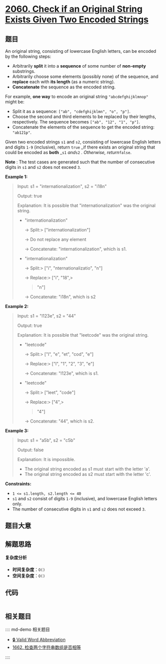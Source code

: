 # [2060. Check if an Original String Exists Given Two Encoded Strings](https://leetcode.com/problems/check-if-an-original-string-exists-given-two-encoded-strings/)

## 题目

An original string, consisting of lowercase English letters, can be encoded by
the following steps:

- Arbitrarily **split** it into a **sequence** of some number of **non-empty** substrings.
- Arbitrarily choose some elements (possibly none) of the sequence, and **replace** each with **its length** (as a numeric string).
- **Concatenate** the sequence as the encoded string.

For example, **one way** to encode an original string `"abcdefghijklmnop"`
might be:

- Split it as a sequence: `["ab", "cdefghijklmn", "o", "p"]`.
- Choose the second and third elements to be replaced by their lengths, respectively. The sequence becomes `["ab", "12", "1", "p"]`.
- Concatenate the elements of the sequence to get the encoded string: `"ab121p"`.

Given two encoded strings `s1` and `s2`, consisting of lowercase English
letters and digits `1-9` (inclusive), return `true` _if there exists an
original string that could be encoded as **both** _`s1` _and_`s2` _.
Otherwise, return_`false`.

**Note** : The test cases are generated such that the number of consecutive
digits in `s1` and `s2` does not exceed `3`.

**Example 1:**

> Input: s1 = "internationalization", s2 = "i18n"
>
> Output: true
>
> Explanation: It is possible that "internationalization" was the original string.
>
> - "internationalization"
>
>   -> Split:>
>   ["internationalization"]
>
>   -> Do not replace any element
>
>   -> Concatenate: "internationalization", which is s1.
>
> - "internationalization"
>
>   -> Split:>
>   ["i", "nternationalizatio", "n"]
>
>   -> Replace:>
>   ["i", "18",>
>
>   > "n"]
>
>   -> Concatenate: "i18n", which is s2

**Example 2:**

> Input: s1 = "l123e", s2 = "44"
>
> Output: true
>
> Explanation: It is possible that "leetcode" was the original string.
>
> - "leetcode"
>
>   -> Split:>
>   ["l", "e", "et", "cod", "e"]
>
>   -> Replace:>
>   ["l", "1", "2", "3", "e"]
>
>   -> Concatenate: "l123e", which is s1.
>
> - "leetcode"
>
>   -> Split:>
>   ["leet", "code"]
>
>   -> Replace:>
>   ["4",>
>   > "4"]
>
>   -> Concatenate: "44", which is s2.

**Example 3:**

> Input: s1 = "a5b", s2 = "c5b"
>
> Output: false
>
> Explanation: It is impossible.
>
> - The original string encoded as s1 must start with the letter 'a'.
> - The original string encoded as s2 must start with the letter 'c'.

**Constraints:**

- `1 <= s1.length, s2.length <= 40`
- `s1` and `s2` consist of digits `1-9` (inclusive), and lowercase English letters only.
- The number of consecutive digits in `s1` and `s2` does not exceed `3`.

## 题目大意

## 解题思路

#### 复杂度分析

- **时间复杂度**：`O()`
- **空间复杂度**：`O()`

## 代码

```javascript

```

## 相关题目

:::: md-demo 相关题目

- [🔒 Valid Word Abbreviation](https://leetcode.com/problems/valid-word-abbreviation)
- [1662. 检查两个字符串数组是否相等](https://leetcode.com/problems/check-if-two-string-arrays-are-equivalent)

::::
